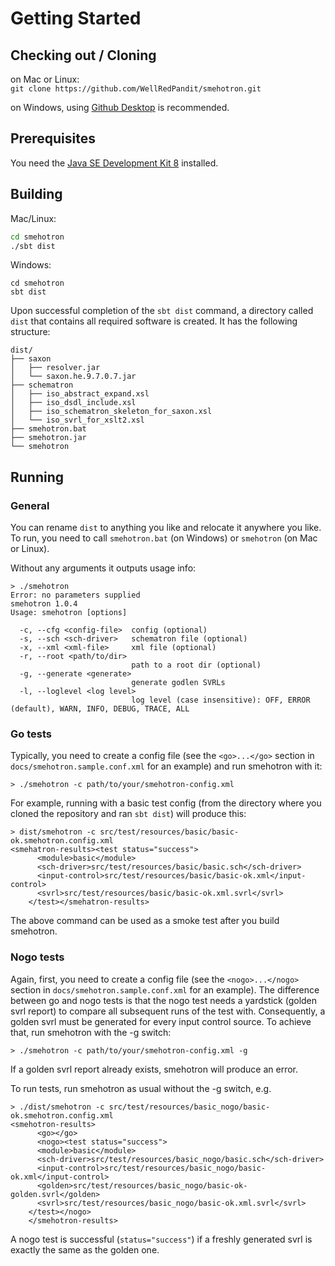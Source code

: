 # Getting Started

## Checking out / Cloning

on Mac or Linux:<br/>
`git clone https://github.com/WellRedPandit/smehotron.git`

on Windows, using [Github Desktop](https://desktop.github.com/) is recommended.

## Prerequisites

You need the [Java SE Development Kit 8](http://www.oracle.com/technetwork/java/javase/downloads/jdk8-downloads-2133151.html) installed.

## Building

Mac/Linux:

```bash
cd smehotron
./sbt dist
```

Windows:

```
cd smehotron
sbt dist
```

Upon successful completion of the `sbt dist` command, a directory called `dist` that contains all required software is created. It has the following structure:

```
dist/
├── saxon
│   ├── resolver.jar
│   └── saxon.he.9.7.0.7.jar
├── schematron
│   ├── iso_abstract_expand.xsl
│   ├── iso_dsdl_include.xsl
│   ├── iso_schematron_skeleton_for_saxon.xsl
│   └── iso_svrl_for_xslt2.xsl
├── smehotron.bat
├── smehotron.jar
└── smehotron
```

## Running

### General

You can rename `dist` to anything you like and relocate it anywhere you like. To run, you need to call `smehotron.bat` (on Windows) or `smehotron` (on Mac or Linux).

Without any arguments it outputs usage info:

```
> ./smehotron
Error: no parameters supplied
smehotron 1.0.4
Usage: smehotron [options]

  -c, --cfg <config-file>  config (optional)
  -s, --sch <sch-driver>   schematron file (optional)
  -x, --xml <xml-file>     xml file (optional)
  -r, --root <path/to/dir>
                           path to a root dir (optional)
  -g, --generate <generate>
                           generate godlen SVRLs
  -l, --loglevel <log level>
                           log level (case insensitive): OFF, ERROR (default), WARN, INFO, DEBUG, TRACE, ALL
```

### Go tests

Typically, you need to create a config file (see the `<go>...</go>` section in `docs/smehotron.sample.conf.xml` for an example) and run smehotron with it:

```
> ./smehotron -c path/to/your/smehotron-config.xml
```

For example, running with a basic test config (from the directory where you cloned the repository and ran `sbt dist`) will produce this:

```
> dist/smehotron -c src/test/resources/basic/basic-ok.smehotron.config.xml
<smehatron-results><test status="success">
      <module>basic</module>
      <sch-driver>src/test/resources/basic/basic.sch</sch-driver>
      <input-control>src/test/resources/basic/basic-ok.xml</input-control>
      <svrl>src/test/resources/basic/basic-ok.xml.svrl</svrl>
    </test></smehatron-results>
```

The above command can be used as a smoke test after you build smehotron.

### Nogo tests

Again, first, you need to create a config file (see the `<nogo>...</nogo>` section in `docs/smehotron.sample.conf.xml` for an example). The difference between go and nogo tests is that the nogo test needs a yardstick (golden svrl report) to compare all subsequent runs of the test with. Consequently, a golden svrl must be generated for every input control source. To achieve that,  run smehotron with the -g switch:

```
> ./smehotron -c path/to/your/smehotron-config.xml -g
```

If a golden svrl report already exists, smehotron will produce an error.

To run tests, run smehotron as usual without the -g switch, e.g.

```
> ./dist/smehotron -c src/test/resources/basic_nogo/basic-ok.smehotron.config.xml
<smehotron-results>
      <go></go>
      <nogo><test status="success">
      <module>basic</module>
      <sch-driver>src/test/resources/basic_nogo/basic.sch</sch-driver>
      <input-control>src/test/resources/basic_nogo/basic-ok.xml</input-control>
      <golden>src/test/resources/basic_nogo/basic-ok-golden.svrl</golden>
      <svrl>src/test/resources/basic_nogo/basic-ok.xml.svrl</svrl>
    </test></nogo>
    </smehotron-results>
```

A nogo test is successful (`status="success"`) if a freshly generated svrl is exactly the same as the golden one.
